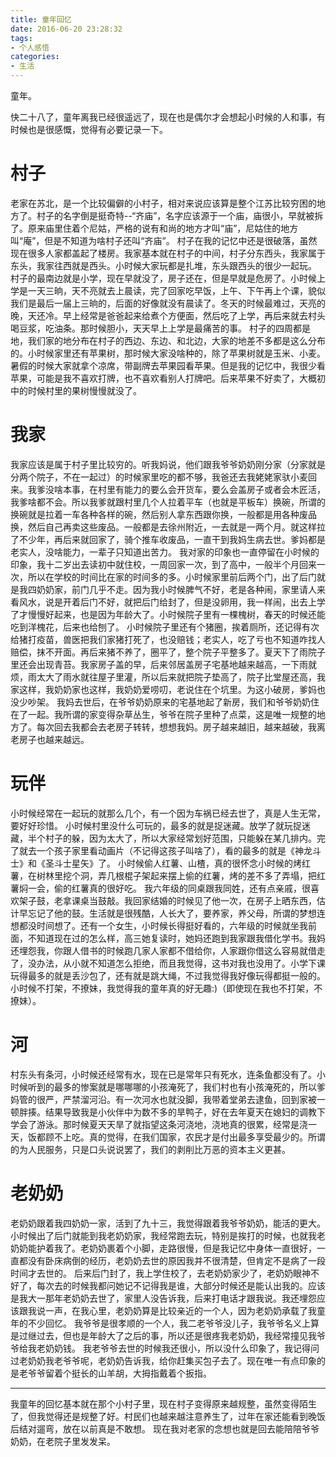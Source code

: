 ```yaml
---
title: 童年回忆
date: 2016-06-20 23:28:32
tags:
- 个人感悟
categories:
- 生活
---
```

童年。
<!-- more -->
快二十八了，童年离我已经很遥远了，现在也是偶尔才会想起小时候的人和事，有时候也是很感慨，觉得有必要记录一下。
# 村子
老家在苏北，是一个比较偏僻的小村子，相对来说应该算是整个江苏比较穷困的地方了。村子的名字倒是挺奇特--“齐庙”，名字应该源于一个庙，庙很小，早就被拆了。原来庙里住着个尼姑，严格的说有和尚的地方才叫“庙”，尼姑住的地方叫“庵”，但是不知道为啥村子还叫“齐庙”。
村子在我的记忆中还是很破落，虽然现在很多人家都盖起了楼房。我家基本就在村子的中间，村子分东西头，我家属于东头，我家往西就是西头。小时候大家玩都是扎堆，东头跟西头的很少一起玩。
村子的最南边就是小学，现在早就没了，房子还在，但是早就是危房了。小时候上学是一天三晌，天不亮就去上晨读，完了回家吃早饭，上午、下午再上个课，貌似我们是最后一届上三晌的，后面的好像就没有晨读了。冬天的时候最难过，天亮的晚，天还冷。早上经常是爸爸起来给煮个方便面，然后吃了上学，再后来就去村头喝豆浆，吃油条。那时候胆小，天天早上上学是最痛苦的事。
村子的四周都是地，我们家的地分布在村子的西边、东边、和北边，大家的地差不多都是这么分布的。小时候家里还有苹果树，那时候大家没啥种的，除了苹果树就是玉米、小麦。暑假的时候大家就拿个凉席，带副牌去苹果园看苹果。但是我的记忆中，我很少看苹果，可能是我不喜欢打牌，也不喜欢看别人打牌吧。后来苹果不好卖了，大概初中的时候村里的果树慢慢就没了。
# 我家
我家应该是属于村子里比较穷的。听我妈说，他们跟我爷爷奶奶刚分家（分家就是分两个院子，不在一起过）的时候家里吃的都不够，我爸还去我姥姥家驮小麦回来。我爹没啥本事，在村里有能力的要么会开货车，要么会盖房子或者会木匠活，我爹啥都不会。所以我爹就跟村里几个人拉着平车（也就是平板车）换碗，所谓的换碗就是拉着一车各种各样的碗，然后别人拿东西跟你换，一般都是用各种废品换，然后自己再卖这些废品。一般都是去徐州附近，一去就是一两个月。就这样拉了不少年，再后来就回家了，骑个推车收废品，一直干到我妈生病去世。爹妈都是老实人，没啥能力，一辈子只知道出苦力。
我对家的印象也一直停留在小时候的印象，我十二岁出去读初中就住校，一周回家一次，到了高中，一般半个月回来一次，所以在学校的时间比在家的时间多的多。小时候家里前后两个门，出了后门就是我四奶奶家，前门几乎不走。因为我小时候脾气不好，老是各种闹，家里请人来看风水，说是开着后门不好，就把后门给封了，但是没卵用，我一样闹，出去上学了才慢慢好起来，也是因为年龄大了。小时候院子里有一棵槐树，春天的时候还能吃到洋槐花，后来也给刨了。
小时候院子里还有个猪圈，挨着厕所，还记得有次给猪打疫苗，兽医把我们家猪打死了，也没赔钱；老实人，吃了亏也不知道咋找人赔偿，抹不开面。再后来猪不养了，圈平了，整个院子平整多了。夏天下了雨院子里还会出现青苔。我家房子盖的早，后来邻居盖房子宅基地越来越高，一下雨就烦，雨太大了雨水就往屋子里灌，所以后来就把院子垫高了，院子比堂屋还高，我家这样，我奶奶家也这样，我奶奶爱唠叨，老说住在个坑里。为这小破房，爹妈也没少吵架。
我妈去世后，在爷爷奶奶原来的宅基地起了新房，我们和爷爷奶奶住在了一起。我所谓的家变得杂草丛生，爷爷在院子里种了点菜，这是唯一规整的地方了。每次回去我都会去老房子转转，想想我妈。房子越来越旧，越来越破，我离老房子也越来越远。
# 玩伴
小时候经常在一起玩的就那么几个，有一个因为车祸已经去世了，真是人生无常，要好好珍惜。
小时候村里没什么可玩的，最多的就是捉迷藏。放学了就玩捉迷藏，半个村子的躲，因为太大了，所以大家经常划好范围，只能躲在某几排内。完了就去一个孩子家里看动画片（不记得这孩子叫啥了），看的最多的就是《神龙斗士》和《圣斗士星矢》了。
小时候偷人红薯、山楂，真的很怀念小时候的烤红薯，在树林里挖个洞，弄几根棍子架起来摆上偷的红薯，烤的差不多了弄塌，把红薯焖一会，偷的红薯真的很好吃。
我六年级的同桌跟我同姓，还有点亲戚，很喜欢架子鼓，老拿课桌当鼓敲。我回家结婚的时候见了他一次，在房子上晒东西，估计早忘记了他的鼓。生活就是很残酷，人长大了，要养家，养父母，所谓的梦想连想都没时间想了。还有一个女生，小时候长得挺好看的，六年级的时候就坐我前面，不知道现在过的怎么样，高三她复读时，她妈还跑到我家跟我借化学书。我妈还埋怨我，你跟人借书的时候跑几家人家都不借给你，人家跟你借这么容易就借走了，没办法，从小就不知道怎么拒绝，而且我觉得，这书对我也没用了。小学下课玩得最多的就是丢沙包了，还有就是跳大绳，不过我觉得我好像玩得都挺一般的。小时候不打架，不撩妹，我觉得我的童年真的好无趣:)（即使现在我也不打架，不撩妹）。
# 河
村东头有条河，小时候还经常有水，现在已是常年只有死水，连条鱼都没有了。小时候听到的最多的惨案就是哪哪哪的小孩淹死了，我们村也有小孩淹死的，所以爹妈管的很严，严禁溜河沿。有一次河水也就没脚，我带着堂弟去逮鱼，回到家被一顿胖揍。结果导致我是小伙伴中为数不多的旱鸭子，好在去年夏天在媳妇的调教下学会了游泳。那时候夏天天旱了就指望这条河浇地，浇地真的很累，经常是浇一天，饭都顾不上吃。真的觉得，在我们国家，农民才是付出最多享受最少的。所谓的为人民服务，只是口头说说罢了，我们的剥削比万恶的资本主义更甚。
# 老奶奶
老奶奶跟着我四奶奶一家，活到了九十三，我觉得跟着我爷爷奶奶，能活的更大。小时候出了后门就能到我老奶奶家，我经常跑去玩，特别是挨打的时候，也就我老奶奶能护着我了。老奶奶裹着个小脚，走路很慢，但是我记忆中身体一直很好，一直都没有卧床病倒的经历，老奶奶去世的原因我并不很清楚，但肯定不是病了一段时间才去世的。
后来后门封了，我上学住校了，去老奶奶家少了，老奶奶眼神不好了，每次去的时候我都问她记不记得我是谁，大部分时候还是能认出我的。应该是我大一那年老奶奶去世了，家里人没告诉我，后来打电话才跟我说。我还埋怨应该跟我说一声，在我心里，老奶奶算是比较亲近的一个人，因为老奶奶承载了我童年的不少回忆。
我爷爷是很孝顺的一个人，我二老爷爷没儿子，我爷爷名义上算是过继过去，但也是年龄大了之后的事，所以还是很疼我老奶奶，我经常撞见我爷爷给我老奶奶钱。
我老爷爷去世的时候我还很小，所以没什么印象了，我记得问过老奶奶我老爷爷呢，老奶奶告诉我，给你赶集买包子去了。现在唯一有点印象的是老爷爷留着个挺长的山羊胡，大拇指戴着个扳指。

-------------------------------------
我童年的回忆基本就在那个小村子里，现在村子变得原来越规整，虽然变得陌生了，但我觉得还是规整了好。村民们也越来越注意养生了，过年在家还能看到晚饭后结对遛弯，放在以前真是不敢想。
现在我对老家的念想也就是回去能陪陪爷爷奶奶，在老院子里发发呆。

